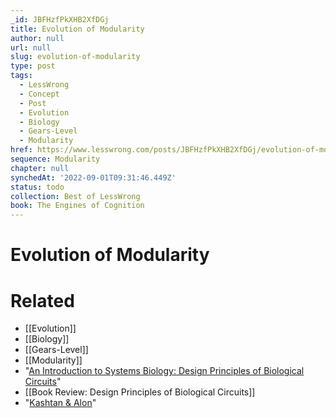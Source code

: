 ```yaml
---
_id: JBFHzfPkXHB2XfDGj
title: Evolution of Modularity
author: null
url: null
slug: evolution-of-modularity
type: post
tags:
  - LessWrong
  - Concept
  - Post
  - Evolution
  - Biology
  - Gears-Level
  - Modularity
href: https://www.lesswrong.com/posts/JBFHzfPkXHB2XfDGj/evolution-of-modularity
sequence: Modularity
chapter: null
synchedAt: '2022-09-01T09:31:46.449Z'
status: todo
collection: Best of LessWrong
book: The Engines of Cognition
---
```


# Evolution of Modularity


# Related

- [[Evolution]]
- [[Biology]]
- [[Gears-Level]]
- [[Modularity]]
- "[An Introduction to Systems Biology: Design Principles of Biological Circuits](https://www.amazon.com/gp/product/1439837171/)"
- [[Book Review: Design Principles of Biological Circuits]]
- "[Kashtan & Alon](https://www.pnas.org/content/pnas/102/39/13773.full.pdf)"